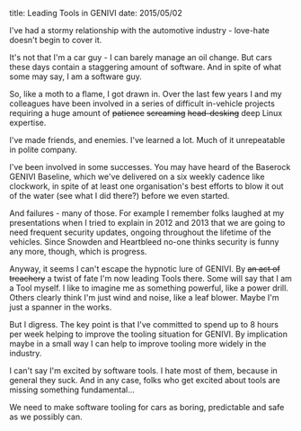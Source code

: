 title: Leading Tools in GENIVI
date: 2015/05/02

I've had a stormy relationship with the automotive industry - love-hate doesn't begin to cover it.

It's not that I'm a car guy - I can barely manage an oil change. But cars these days contain a staggering amount of software. And in spite of what some may say, I am a software guy.

So, like a moth to a flame, I got drawn in. Over the last few years I and my colleagues have been involved in a series of difficult in-vehicle projects requiring a huge amount of <strike>patience</strike> <strike>screaming</strike> <strike>head-desking</strike> deep Linux expertise.

I've made friends, and enemies. I've learned a lot. Much of it unrepeatable in polite company.

I've been involved in some successes. You may have heard of the Baserock GENIVI Baseline, which we've delivered on a  six weekly cadence like clockwork, in spite of at least one organisation's best efforts to blow it out of the water (see what I did there?) before we even started.

And failures - many of those. For example I remember folks laughed at my presentations when I tried to explain in 2012 and 2013 that we are going to need frequent security updates, ongoing throughout the lifetime of the vehicles. Since Snowden and Heartbleed no-one thinks security is funny any more, though, which is progress.

Anyway, it seems I can't escape the hypnotic lure of GENIVI. By <strike>an act of treachery</strike> a twist of fate I'm now leading Tools there. Some will say that I am a Tool myself. I like to imagine me as something powerful, like a power drill. Others clearly think I'm just wind and noise, like a leaf blower. Maybe I'm just a spanner in the works.

But I digress. The key point is that I've committed to spend up to 8 hours per week helping to improve the tooling situation for GENIVI. By implication maybe in a small way I can help to improve tooling more widely in the industry. 

I can't say I'm excited by software tools. I hate most of them, because in general they suck. And in any case, folks who get excited about tools are missing something fundamental...

We need to make software tooling for cars as boring, predictable and safe as we possibly can.
